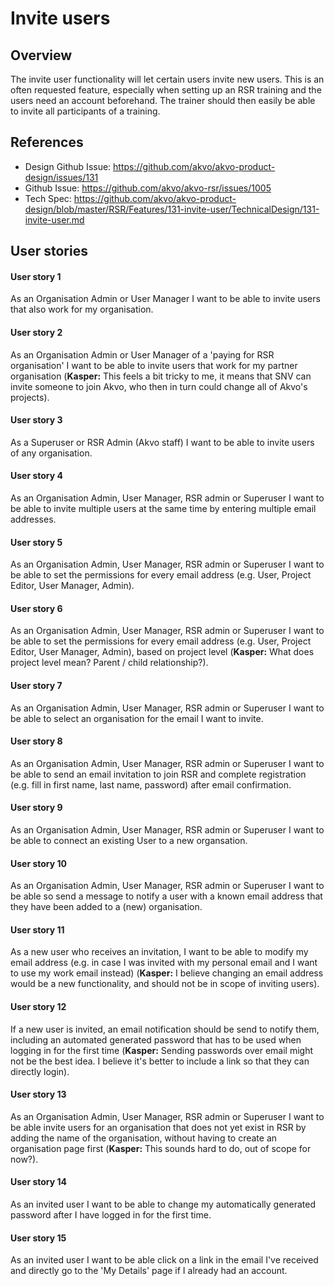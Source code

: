# Invite users

## Overview
The invite user functionality will let certain users invite new users. This is an often requested feature, especially when setting up an RSR training and the users need an account beforehand. The trainer should then easily be able to invite all participants of a training.

## References
- Design Github Issue: https://github.com/akvo/akvo-product-design/issues/131
- Github Issue: https://github.com/akvo/akvo-rsr/issues/1005
- Tech Spec: https://github.com/akvo/akvo-product-design/blob/master/RSR/Features/131-invite-user/TechnicalDesign/131-invite-user.md

## User stories

#### User story 1
As an Organisation Admin or User Manager I want to be able to invite users that also work for my organisation.

#### User story 2
As an Organisation Admin or User Manager of a 'paying for RSR organisation' I want to be able to invite users that work for my partner organisation (__Kasper:__ This feels a bit tricky to me, it means that SNV can invite someone to join Akvo, who then in turn could change all of Akvo's projects).

#### User story 3
As a Superuser or RSR Admin (Akvo staff) I want to be able to invite users of any organisation.

#### User story 4
As an Organisation Admin, User Manager, RSR admin or Superuser I want to be able to invite multiple users at the same time by entering multiple email addresses.

#### User story 5
As an Organisation Admin, User Manager, RSR admin or Superuser I want to be able to set the permissions for every email address (e.g. User, Project Editor, User Manager, Admin).

#### User story 6 
As an Organisation Admin, User Manager, RSR admin or Superuser I want to be able to set the permissions for every email address (e.g. User, Project Editor, User Manager, Admin), based on project level (__Kasper:__ What does project level mean? Parent / child relationship?).

#### User story 7
As an Organisation Admin, User Manager, RSR admin or Superuser I want to be able to select an organisation for the email I want to invite.

#### User story 8
As an Organisation Admin, User Manager, RSR admin or Superuser I want to be able to send an email invitation to join RSR and complete registration (e.g. fill in first name, last name, password) after email confirmation.

#### User story 9
As an Organisation Admin, User Manager, RSR admin or Superuser I want to be able to connect an existing User to a new organsation.

#### User story 10
As an Organisation Admin, User Manager, RSR admin or Superuser I want to be able so send a message to notify a user with a known email address that they have been added to a (new) organisation.

#### User story 11 
As a new user who receives an invitation, I want to be able to modify my email address (e.g. in case I was invited with my personal email and I want to use my work email instead) (__Kasper:__ I believe changing an email address would be a new functionality, and should not be in scope of inviting users).

#### User story 12
If a new user is invited, an email notification should be send to notify them, including an automated generated password that has to be used when logging in for the first time (__Kasper:__ Sending passwords over email might not be the best idea. I believe it's better to include a link so that they can directly login).

#### User story 13
As an Organisation Admin, User Manager, RSR admin or Superuser I want to be able invite users for an organisation that does not yet exist in RSR by adding the name of the organisation, without having to create an organisation page first (__Kasper:__ This sounds hard to do, out of scope for now?).

#### User story 14
As an invited user I want to be able to change my automatically generated password after I have logged in for the first time.

#### User story 15
As an invited user I want to be able click on a link in the email I've received and directly go to the 'My Details' page if I already had an account.
